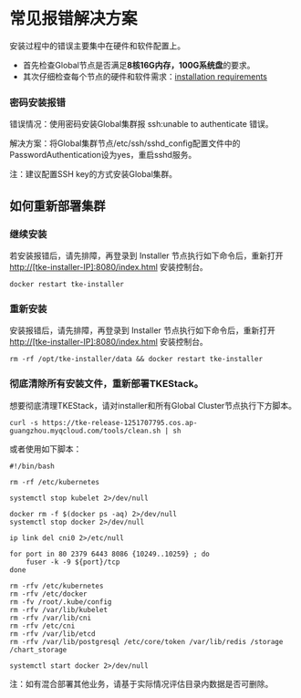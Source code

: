 # 常见报错解决方案

安装过程中的错误主要集中在硬件和软件配置上。

* 首先检查Global节点是否满足**8核16G内存，100G系统盘**的要求。
* 其次仔细检查每个节点的硬件和软件需求：[installation requirements](../../installation/environment-requirement.md)

### 密码安装报错

错误情况：使用密码安装Global集群报 ssh:unable to authenticate 错误。

解决方案：将Global集群节点/etc/ssh/sshd\_config配置文件中的PasswordAuthentication设为yes，重启sshd服务。

注：建议配置SSH key的方式安装Global集群。

## 如何重新部署集群

### 继续安装

若安装报错后，请先排障，再登录到 Installer 节点执行如下命令后，重新打开 [http://\[tke-installer-IP\]:8080/index.html](http://[tke-installer-IP]:8080/index.html) 安装控制台。

```text
docker restart tke-installer
```

### 重新安装

安装报错后，请先排障，再登录到 Installer 节点执行如下命令后，重新打开 [http://\[tke-installer-IP\]:8080/index.html](http://[tke-installer-IP]:8080/index.html) 安装控制台。

```text
rm -rf /opt/tke-installer/data && docker restart tke-installer
```

### 彻底清除所有安装文件，重新部署TKEStack。

想要彻底清理TKEStack，请对installer和所有Global Cluster节点执行下方脚本。

```text
curl -s https://tke-release-1251707795.cos.ap-guangzhou.myqcloud.com/tools/clean.sh | sh
```

或者使用如下脚本：

```text
#!/bin/bash

rm -rf /etc/kubernetes

systemctl stop kubelet 2>/dev/null

docker rm -f $(docker ps -aq) 2>/dev/null
systemctl stop docker 2>/dev/null

ip link del cni0 2>/etc/null

for port in 80 2379 6443 8086 {10249..10259} ; do
    fuser -k -9 ${port}/tcp
done

rm -rfv /etc/kubernetes
rm -rfv /etc/docker
rm -fv /root/.kube/config
rm -rfv /var/lib/kubelet
rm -rfv /var/lib/cni
rm -rfv /etc/cni
rm -rfv /var/lib/etcd
rm -rfv /var/lib/postgresql /etc/core/token /var/lib/redis /storage /chart_storage

systemctl start docker 2>/dev/null
```

注：如有混合部署其他业务，请基于实际情况评估目录内数据是否可删除。

